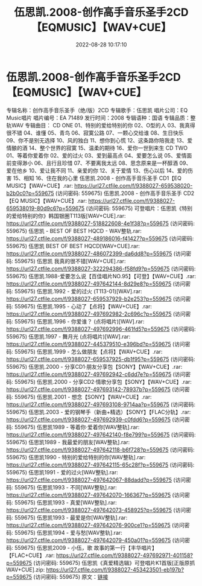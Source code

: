 ﻿---
title: 伍思凯.2008-创作高手音乐圣手2CD【EQMUSIC】【WAV+CUE】
date: 2022-08-28 10:17:10
categories: WAV车载音乐、镜像
tags: 华语中文
---
# 伍思凯.2008-创作高手音乐圣手2CD【EQMUSIC】【WAV+CUE】

专辑名称：创作高手音乐圣手（绝/版）2CD
专辑歌手：伍思凯
唱片公司：EQ Music唱片
唱片编号：EA 71489
发行时间：2008
专辑语种：国语
专辑品质：整轨WAV
专辑曲目：
CD ONE
01、特别的爱给特别的你
02、O型的人
03、我真得很不错
04、谁懂
05、青鸟
06、寂寞公路
07、一颗心交给谁
08、生日快乐
09、你不是别无选择
10、风的独白
11、想你到心慌
12、这条路你陪我走
13、爱情酿的酒
14、整个世界的寂寞
15、温柔的期待
16、爱你一世到来生
CD TWO
01、等着你爱着你
02、爱的过火
03、爱到最高点
04、爱要怎么说
05、爱情面前变得渺小
06、且行且珍惜
07、不要离我太远
08、思念原来是一杯醇酒
09、爱在他乡
10、爱让我不同
11、亲爱的你
12、关于爱情
13、伤心以后
14、爱的伤害
15、相知
16、住在我的心里
伍思凯.2008 - 创作高手音乐圣手 CD1【EQ
MUSIC】【WAV+CUE】.rar: https://url27.ctfile.com/f/9388027-659538020-b2b0c0?p=559675
(访问密码: 559675)
伍思凯.2008 - 创作高手音乐圣手 CD2【EQ MUSIC】【WAV+CUE】.rar: https://url27.ctfile.com/f/9388027-659538019-80d9c6?p=559675
(访问密码: 559675)
可登唱片：伍思凯《特别的爱给特别的你》韩国银圈T113版[WAV+CUE].rar: https://url27.ctfile.com/f/9388027-518822608-4e1f38?p=559675
(访问密码: 559675)
伍思凯 - BEST OF BEST HQCD - WAV整轨.rar: https://url27.ctfile.com/f/9388027-489186016-f41427?p=559675
(访问密码: 559675)
伍思凯 BEST OF BEST HQCD[WAV+CUE].rar: https://url27.ctfile.com/f/9388027-486072399-da6dd8?p=559675
(访问密码: 559675)
伍思凯 我真的很不错[WAV+CUE].rar: https://url27.ctfile.com/f/9388027-322294386-f58fd9?p=559675
(访问密码: 559675)
伍思凯.1988-爱要怎么说【百佳唱片NO.95】【可登】【WAV+CUE】.rar: https://url27.ctfile.com/f/9388027-497642144-8d29e8?p=559675
(访问密码: 559675)
伍思凯.1992 - 爱的过火 (T113-01)[WAV].rar: https://url27.ctfile.com/f/9388027-659537929-b2e253?p=559675
(访问密码: 559675)
伍思凯.1995 - 心动了【点将】【WAV+CUE】.rar: https://url27.ctfile.com/f/9388027-497692982-2c696c?p=559675
(访问密码: 559675)
伍思凯.1996 - 你爱谁？ (点将唱片)[WAV].rar: https://url27.ctfile.com/f/9388027-497692996-461fd5?p=559675
(访问密码: 559675)
伍思凯.1997 - 舞月光 (点将唱片)[WAV].rar: https://url27.ctfile.com/f/9388027-445379510-e396bd?p=559675
(访问密码: 559675)
伍思凯.1999 - 怎么做朋友【点将】【WAV+CUE】.rar: https://url27.ctfile.com/f/9388027-659537925-db1f95?p=559675
(访问密码: 559675)
伍思凯.2000 - 分享CD1·朋友分享包【SONY】【WAV+CUE】.rar: https://url27.ctfile.com/f/9388027-497692942-c6dd7e?p=559675
(访问密码: 559675)
伍思凯.2000 - 分享CD2·情歌分享包【SONY】【WAV+CUE】.rar: https://url27.ctfile.com/f/9388027-497693142-78937b?p=559675
(访问密码: 559675)
伍思凯.2001 - 想念【SONY】【WAV+CUE】.rar: https://url27.ctfile.com/f/9388027-497693108-9714aa?p=559675
(访问密码: 559675)
伍思凯.2003 - 爱的钢琴手（新曲+精选）【SONY】【FLAC分轨】.rar: https://url27.ctfile.com/f/9388027-497692939-c0fdd6?p=559675
(访问密码: 559675)
伍思凯1989 - 等着你·爱着你[WAV整轨].rar: https://url27.ctfile.com/f/9388027-497642140-f8e799?p=559675
(访问密码: 559675)
伍思凯1989 - 我最爱的朋友[WAV整轨].rar: https://url27.ctfile.com/f/9388027-497642118-b6f728?p=559675
(访问密码: 559675)
伍思凯1990 - 特别的爱给特别的你[WAV整轨].rar: https://url27.ctfile.com/f/9388027-497642115-65c28f?p=559675
(访问密码: 559675)
伍思凯1991 - 爱的过火[WAV整轨].rar: https://url27.ctfile.com/f/9388027-497642067-88dadd?p=559675
(访问密码: 559675)
伍思凯1993 - 不同[WAV整轨].rar: https://url27.ctfile.com/f/9388027-497642070-166367?p=559675
(访问密码: 559675)
伍思凯1993 - 真爱[WAV整轨].rar: https://url27.ctfile.com/f/9388027-497642073-458925?p=559675
(访问密码: 559675)
伍思凯1993 - 最爱是你[WAV整轨].rar: https://url27.ctfile.com/f/9388027-497642076-900ce1?p=559675
(访问密码: 559675)
伍思凯1994 - 爱与愁[WAV整轨].rar: https://url27.ctfile.com/f/9388027-497642079-450a01?p=559675
(访问密码: 559675)
伍思凯2009 - 小伍，歌 故事的第一行【丰华唱片】【FLAC+CUE】.rar: https://url27.ctfile.com/f/9388027-497692971-401158?p=559675
(访问密码: 559675)
伍思凯《真爱精选辑》可登唱片K1首版[正版原抓WAV+CUE].zip: https://url27.ctfile.com/f/9388027-453423501-eb197b?p=559675
(访问密码: 559675)
原文：[链接](https://blog.sina.com.cn/s/blog_1647c7e7601030z3m.html)